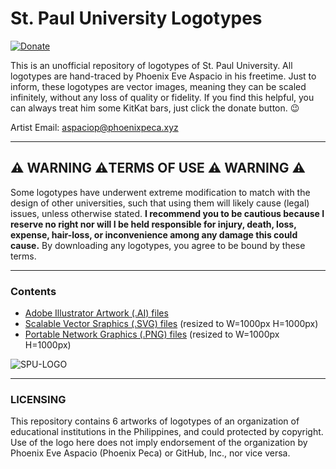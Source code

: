 # St. Paul University Logotypes
[![Donate](https://img.shields.io/badge/style-PayPal-green.svg?style=flat&label=Donate)](https://www.paypal.com/cgi-bin/webscr?cmd=_s-xclick&hosted_button_id=7ZHJQTCW4UZ8A)

This is an unofficial repository of logotypes of St. Paul University. All logotypes are hand-traced by Phoenix Eve Aspacio in his freetime. Just to inform, these logotypes are vector images, meaning they can be scaled infinitely, without any loss of quality or fidelity. If you find this helpful, you can always treat him some KitKat bars, just click the donate button. :wink:

Artist Email: [aspaciop@phoenixpeca.xyz](mailto:aspaciop@phoenixpeca.xyz)

---

## :warning: WARNING :warning:TERMS OF USE :warning: WARNING :warning: 

Some logotypes have underwent extreme modification to match with the design of other universities, such that using them will likely cause (legal) issues, unless otherwise stated. **I recommend you to be cautious because I reserve no right nor will I be held responsible for injury, death, loss, expense, hair-loss, or inconvenience among any damage this could cause.** By downloading any logotypes, you agree to be bound by these terms.

---

### Contents
* [Adobe Illustrator Artwork (.AI) files](https://github.com/PhoenixPeca/St.-Paul-University-Logotypes/tree/master/AI)
* [Scalable Vector Sraphics (.SVG) files](https://github.com/PhoenixPeca/St.-Paul-University-Logotypes/tree/master/SVG) (resized to W=1000px H=1000px)
* [Portable Network Graphics (.PNG) files](https://github.com/PhoenixPeca/St.-Paul-University-Logotypes/tree/master/PNG) (resized to W=1000px H=1000px)

![SPU-LOGO](https://i.imgur.com/7ceO7Uw.png)

---

### LICENSING
This repository contains 6 artworks of logotypes of an organization of educational institutions in the Philippines, and could protected by copyright. Use of the logo here does not imply endorsement of the organization by Phoenix Eve Aspacio (Phoenix Peca) or GitHub, Inc., nor vice versa.
